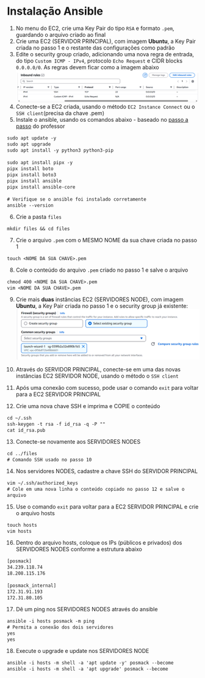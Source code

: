 # Instalação Ansible

1. No menu do EC2, crie uma Key Pair do tipo `RSA` e formato `.pem`, guardando o arquivo criado ao final
2. Crie uma EC2 (SERVIDOR PRINCIPAL), com imagem **Ubuntu**, a Key Pair criada no passo 1 e o restante das configurações como padrão
3. Edite o security group criado, adicionando uma nova regra de entrada, do tipo `Custom ICMP - IPv4`, protocolo `Echo Request` e CIDR blocks `0.0.0.0/0`. As regras devem ficar como a imagem abaixo
![](sg.png)
4. Conecte-se a EC2 criada, usando o método `EC2 Instance Connect` ou o `SSH client`(precisa da chave .pem)
5. Instale o ansible, usando os comandos abaixo - baseado no [passo a passo](https://github.com/mvm-sp/iac-devops/blob/main/Appendix/Ansible/01-ubuntu-boto3.md) do professor
```
sudo apt update -y
sudo apt upgrade
sudo apt install -y python3 python3-pip

sudo apt install pipx -y
pipx install boto
pipx install boto3
pipx install ansible
pipx install ansible-core

# Verifique se o ansible foi instalado corretamente
ansible --version
```

6. Crie a pasta `files`
```
mkdir files && cd files
```

7. Crie o arquivo `.pem` com o MESMO NOME da sua chave criada no passo 1
```
touch <NOME DA SUA CHAVE>.pem
```

8. Cole o conteúdo do arquivo `.pem` criado no passo 1 e salve o arquivo
```
chmod 400 <NOME DA SUA CHAVE>.pem
vim <NOME DA SUA CHAVE>.pem
```

9. Crie mais **duas** instâncias EC2 (SERVIDORES NODE), com imagem **Ubuntu**, a Key Pair criada no passo 1 e o security group já existente:
![](criacao-ec2.png)

10. Através do SERVIDOR PRINCIPAL, conecte-se em uma das novas instâncias EC2 SERVIDOR NODE, usando o método o `SSH client`
11. Após uma conexão com sucesso, pode usar o comando `exit` para voltar para a EC2 SERVIDOR PRINCIPAL
12. Crie uma nova chave SSH e imprima e COPIE o conteúdo
```
cd ~/.ssh
ssh-keygen -t rsa -f id_rsa -q -P ""
cat id_rsa.pub
```

13. Conecte-se novamente aos SERVIDORES NODES
```
cd ../files
# Comando SSH usado no passo 10
```

14. Nos servidores NODES, cadastre a chave SSH do SERVIDOR PRINCIPAL
```
vim ~/.ssh/authorized_keys
# Cole em uma nova linha o conteúdo copiado no passo 12 e salve o arquivo
```

15. Use o comando `exit` para voltar para a EC2 SERVIDOR PRINCIPAL e crie o arquivo hosts
```
touch hosts
vim hosts
```

16. Dentro do arquivo hosts, coloque os IPs (públicos e privados) dos SERVIDORES NODES conforme a estrutura abaixo
```
[posmack]
34.239.118.74
18.208.115.176

[posmack_internal]
172.31.91.193
172.31.80.105
```

17. Dê um ping nos SERVIDORES NODES através do ansible
```
ansible -i hosts posmack -m ping
# Permita a conexão dos dois servidores
yes
yes
```

18. Execute o upgrade e update nos SERVIDORES NODE
```
ansible -i hosts -m shell -a 'apt update -y' posmack --become
ansible -i hosts -m shell -a 'apt upgrade' posmack --become
```